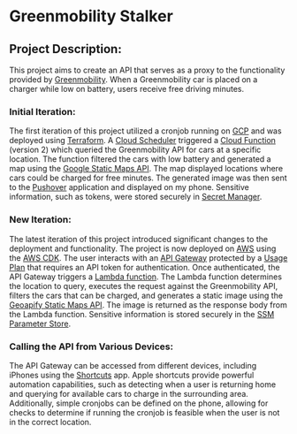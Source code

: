 # Greenmobility Stalker

## Project Description:

This project aims to create an API that serves as a proxy to the functionality provided by [Greenmobility](https://www.greenmobility.com). When a Greenmobility car is placed on a charger while low on battery, users receive free driving minutes.

### Initial Iteration:

The first iteration of this project utilized a cronjob running on [GCP](https://console.cloud.google.com) and was deployed using [Terraform](https://www.terraform.io). A [Cloud Scheduler](https://cloud.google.com/scheduler/) triggered a [Cloud Function](https://cloud.google.com/functions) (version 2) which queried the Greenmobility API for cars at a specific location. The function filtered the cars with low battery and generated a map using the [Google Static Maps API](https://developers.google.com/maps/documentation/maps-static/overview). The map displayed locations where cars could be charged for free minutes. The generated image was then sent to the [Pushover](https://pushover.net) application and displayed on my phone. Sensitive information, such as tokens, were stored securely in [Secret Manager](https://cloud.google.com/secret-manager).

### New Iteration:

The latest iteration of this project introduced significant changes to the deployment and functionality. The project is now deployed on [AWS](https://aws.amazon.com) using the [AWS CDK](https://docs.aws.amazon.com/cdk/api/v2/). The user interacts with an [API Gateway](https://aws.amazon.com/api-gateway/) protected by a [Usage Plan](https://docs.aws.amazon.com/apigateway/latest/developerguide/api-gateway-api-usage-plans.html) that requires an API token for authentication. Once authenticated, the API Gateway triggers a [Lambda function](https://docs.aws.amazon.com/lambda/latest/dg/welcome.html). The Lambda function determines the location to query, executes the request against the Greenmobility API, filters the cars that can be charged, and generates a static image using the [Geoapify Static Maps API](https://www.geoapify.com/static-maps-api). The image is returned as the response body from the Lambda function. Sensitive information is stored securely in the [SSM Parameter Store](https://docs.aws.amazon.com/systems-manager/latest/userguide/systems-manager-parameter-store.html).

### Calling the API from Various Devices:

The API Gateway can be accessed from different devices, including iPhones using the [Shortcuts](https://support.apple.com/en-gb/guide/shortcuts/welcome/ios) app. Apple shortcuts provide powerful automation capabilities, such as detecting when a user is returning home and querying for available cars to charge in the surrounding area. Additionally, simple cronjobs can be defined on the phone, allowing for checks to determine if running the cronjob is feasible when the user is not in the correct location.